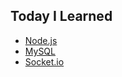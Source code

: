 ## Today I Learned 
- [Node.js](./Node.js/README.md)
- [MySQL](./MySQL/README.md)
- [Socket.io](./SOCKET.IO/README.md)